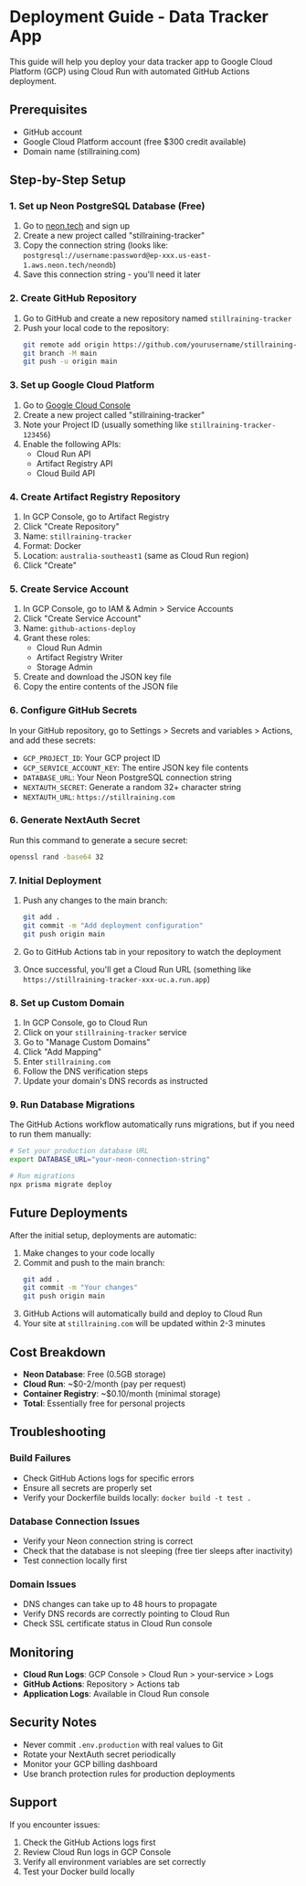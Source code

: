 # Deployment Guide - Data Tracker App

This guide will help you deploy your data tracker app to Google Cloud Platform (GCP) using Cloud Run with automated GitHub Actions deployment.

## Prerequisites

- GitHub account
- Google Cloud Platform account (free $300 credit available)
- Domain name (stillraining.com)

## Step-by-Step Setup

### 1. Set up Neon PostgreSQL Database (Free)

1. Go to [neon.tech](https://neon.tech) and sign up
2. Create a new project called "stillraining-tracker"
3. Copy the connection string (looks like: `postgresql://username:password@ep-xxx.us-east-1.aws.neon.tech/neondb`)
4. Save this connection string - you'll need it later

### 2. Create GitHub Repository

1. Go to GitHub and create a new repository named `stillraining-tracker`
2. Push your local code to the repository:
   ```bash
   git remote add origin https://github.com/yourusername/stillraining-tracker.git
   git branch -M main
   git push -u origin main
   ```

### 3. Set up Google Cloud Platform

1. Go to [Google Cloud Console](https://console.cloud.google.com)
2. Create a new project called "stillraining-tracker"
3. Note your Project ID (usually something like `stillraining-tracker-123456`)
4. Enable the following APIs:
   - Cloud Run API
   - Artifact Registry API
   - Cloud Build API

### 4. Create Artifact Registry Repository

1. In GCP Console, go to Artifact Registry
2. Click "Create Repository"
3. Name: `stillraining-tracker`
4. Format: Docker
5. Location: `australia-southeast1` (same as Cloud Run region)
6. Click "Create"

### 5. Create Service Account

1. In GCP Console, go to IAM & Admin > Service Accounts
2. Click "Create Service Account"
3. Name: `github-actions-deploy`
4. Grant these roles:
   - Cloud Run Admin
   - Artifact Registry Writer
   - Storage Admin
5. Create and download the JSON key file
6. Copy the entire contents of the JSON file

### 6. Configure GitHub Secrets

In your GitHub repository, go to Settings > Secrets and variables > Actions, and add these secrets:

- `GCP_PROJECT_ID`: Your GCP project ID
- `GCP_SERVICE_ACCOUNT_KEY`: The entire JSON key file contents
- `DATABASE_URL`: Your Neon PostgreSQL connection string
- `NEXTAUTH_SECRET`: Generate a random 32+ character string
- `NEXTAUTH_URL`: `https://stillraining.com`

### 6. Generate NextAuth Secret

Run this command to generate a secure secret:

```bash
openssl rand -base64 32
```

### 7. Initial Deployment

1. Push any changes to the main branch:

   ```bash
   git add .
   git commit -m "Add deployment configuration"
   git push origin main
   ```

2. Go to GitHub Actions tab in your repository to watch the deployment

3. Once successful, you'll get a Cloud Run URL (something like `https://stillraining-tracker-xxx-uc.a.run.app`)

### 8. Set up Custom Domain

1. In GCP Console, go to Cloud Run
2. Click on your `stillraining-tracker` service
3. Go to "Manage Custom Domains"
4. Click "Add Mapping"
5. Enter `stillraining.com`
6. Follow the DNS verification steps
7. Update your domain's DNS records as instructed

### 9. Run Database Migrations

The GitHub Actions workflow automatically runs migrations, but if you need to run them manually:

```bash
# Set your production database URL
export DATABASE_URL="your-neon-connection-string"

# Run migrations
npx prisma migrate deploy
```

## Future Deployments

After the initial setup, deployments are automatic:

1. Make changes to your code locally
2. Commit and push to the main branch:
   ```bash
   git add .
   git commit -m "Your changes"
   git push origin main
   ```
3. GitHub Actions will automatically build and deploy to Cloud Run
4. Your site at `stillraining.com` will be updated within 2-3 minutes

## Cost Breakdown

- **Neon Database**: Free (0.5GB storage)
- **Cloud Run**: ~$0-2/month (pay per request)
- **Container Registry**: ~$0.10/month (minimal storage)
- **Total**: Essentially free for personal projects

## Troubleshooting

### Build Failures

- Check GitHub Actions logs for specific errors
- Ensure all secrets are properly set
- Verify your Dockerfile builds locally: `docker build -t test .`

### Database Connection Issues

- Verify your Neon connection string is correct
- Check that the database is not sleeping (free tier sleeps after inactivity)
- Test connection locally first

### Domain Issues

- DNS changes can take up to 48 hours to propagate
- Verify DNS records are correctly pointing to Cloud Run
- Check SSL certificate status in Cloud Run console

## Monitoring

- **Cloud Run Logs**: GCP Console > Cloud Run > your-service > Logs
- **GitHub Actions**: Repository > Actions tab
- **Application Logs**: Available in Cloud Run console

## Security Notes

- Never commit `.env.production` with real values to Git
- Rotate your NextAuth secret periodically
- Monitor your GCP billing dashboard
- Use branch protection rules for production deployments

## Support

If you encounter issues:

1. Check the GitHub Actions logs first
2. Review Cloud Run logs in GCP Console
3. Verify all environment variables are set correctly
4. Test your Docker build locally
